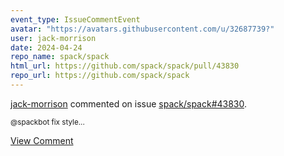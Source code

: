 ```yaml
---
event_type: IssueCommentEvent
avatar: "https://avatars.githubusercontent.com/u/32687739?"
user: jack-morrison
date: 2024-04-24
repo_name: spack/spack
html_url: https://github.com/spack/spack/pull/43830
repo_url: https://github.com/spack/spack
---
```


<a href='https://github.com/jack-morrison' target='_blank'>jack-morrison</a> commented on issue <a href='https://github.com/spack/spack/pull/43830' target='_blank'>spack/spack#43830</a>.

<small>@spackbot fix style...</small>

<a href='https://github.com/spack/spack/pull/43830' target='_blank'>View Comment</a>